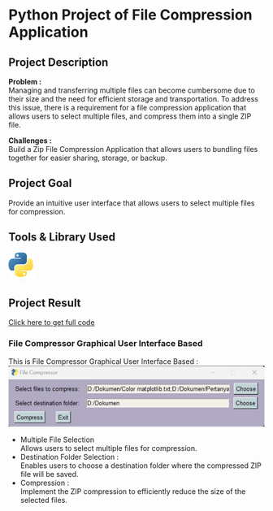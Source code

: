 # Python Project of File Compression Application

## Project Description

**Problem :**  
Managing and transferring multiple files can become cumbersome due to their size and the need for efficient storage and transportation. To address this issue, there is a requirement for a file compression application that allows users to select multiple files, and compress them into a single ZIP file.

**Challenges :**  
Build a Zip File Compression Application that allows users to bundling files together for easier sharing, storage, or backup.

## Project Goal

Provide an intuitive user interface that allows users to select multiple files for compression.

## Tools & Library Used

[<img src="./image/python-logo-2.png" alt="python-logo" width="50"/>](https://www.python.org/) &nbsp;

## Project Result

[Click here to get full code](https://github.com/nickenshidqia/File_Compression_App_Python_Project/blob/1fb447bf403e7c0cab99e8a831e88422bd36c809/compressor.py)

### File Compressor Graphical User Interface Based

This is File Compressor Graphical User Interface Based :
<img src="./image/compressor.png" alt="" width = "800"/>

- Multiple File Selection  
  Allows users to select multiple files for compression.
- Destination Folder Selection :  
  Enables users to choose a destination folder where the compressed ZIP file will be saved.
- Compression :  
  Implement the ZIP compression to efficiently reduce the size of the selected files.
